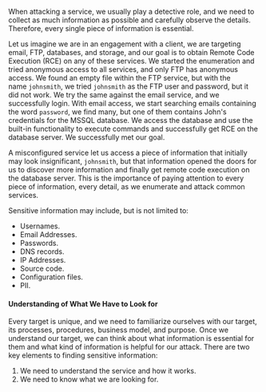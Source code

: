 When attacking a service, we usually play a detective role, and we need to collect as much information as possible and carefully observe the details. Therefore, every single piece of information is essential.

Let us imagine we are in an engagement with a client, we are targeting email, FTP, databases, and storage, and our goal is to obtain Remote Code Execution (RCE) on any of these services. We started the enumeration and tried anonymous access to all services, and only FTP has anonymous access. We found an empty file within the FTP service, but with the name `johnsmith`, we tried `johnsmith` as the FTP user and password, but it did not work. We try the same against the email service, and we successfully login. With email access, we start searching emails containing the word `password`, we find many, but one of them contains John's credentials for the MSSQL database. We access the database and use the built-in functionality to execute commands and successfully get RCE on the database server. We successfully met our goal.

A misconfigured service let us access a piece of information that initially may look insignificant, `johnsmith`, but that information opened the doors for us to discover more information and finally get remote code execution on the database server. This is the importance of paying attention to every piece of information, every detail, as we enumerate and attack common services.

Sensitive information may include, but is not limited to:
- Usernames.
- Email Addresses.
- Passwords.
- DNS records.
- IP Addresses.
- Source code.
- Configuration files.
- PII.
#### Understanding of What We Have to Look for
Every target is unique, and we need to familiarize ourselves with our target, its processes, procedures, business model, and purpose. Once we understand our target, we can think about what information is essential for them and what kind of information is helpful for our attack.
There are two key elements to finding sensitive information:
1. We need to understand the service and how it works.
2. We need to know what we are looking for.
